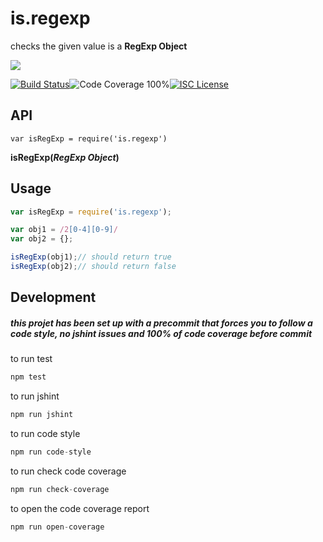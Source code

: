 # is.regexp

checks the given value is a **RegExp Object**

<a href="https://nodei.co/npm/is-js-obj-empty/"><img src="https://nodei.co/npm/is.regexp.png?downloads=true"></a>

[![Build Status](https://img.shields.io/badge/build-passing-brightgreen.svg?style=flat-square)](https://travis-ci.org/joaquimserafim/is-regexp)![Code Coverage 100%](https://img.shields.io/badge/code%20coverage-100%25-green.svg?style=flat-square)[![ISC License](https://img.shields.io/badge/license-ISC-blue.svg?style=flat-square)](https://github.com/joaquimserafim/is-regexp/blob/master/LICENSE)

## API
`var isRegExp = require('is.regexp')`

**isRegExp(*RegExp Object*)**

## Usage

```js
var isRegExp = require('is.regexp');

var obj1 = /2[0-4][0-9]/
var obj2 = {};

isRegExp(obj1);// should return true
isRegExp(obj2);// should return false
```


## Development

##### this projet has been set up with a precommit that forces you to follow a code style, no jshint issues and 100% of code coverage before commit


to run test
``` js
npm test
```

to run jshint
``` js
npm run jshint
```

to run code style
``` js
npm run code-style
```

to run check code coverage
``` js
npm run check-coverage
```

to open the code coverage report
``` js
npm run open-coverage
```
